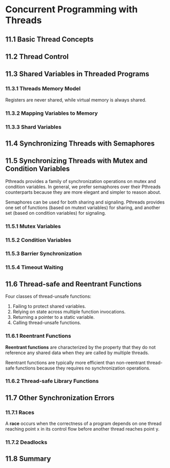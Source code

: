 Concurrent Programming with Threads
===================================

11.1 Basic Thread Concepts
--------------------------

11.2 Thread Control
-------------------

11.3 Shared Variables in Threaded Programs
------------------------------------------

### 11.3.1 Threads Memory Model

Registers are never shared, while virtual memory is always shared.

### 11.3.2 Mapping Variables to Memory

### 11.3.3 Shard Variables

11.4 Synchronizing Threads with Semaphores
------------------------------------------

11.5 Synchronizing Threads with Mutex and Condition Variables
-------------------------------------------------------------

Pthreads provides a family of synchronization operations on mutex and condition variables. In general, we prefer semaphores over their Pthreads counterparts because they are more elegant and simpler to reason about. 

Semaphores can be used for both sharing and signaling. Pthreads provides one set of functions (based on mutext variables) for sharing, and another set (based on condition variables) for signaling.

### 11.5.1 Mutex Variables

### 11.5.2 Condition Variables

### 11.5.3 Barrier Synchronization

### 11.5.4 Timeout Waiting

11.6 Thread-safe and Reentrant Functions
----------------------------------------

Four classes of thread-unsafe functions:
1. Failing to protect shared variables.
2. Relying on state across multiple function invocations.
3. Returning a pointer to a static variable.
4. Calling thread-unsafe functions.

### 11.6.1 Reentrant Functions

__Reentrant functions__ are characterized by the property that they do not reference any shared data when they are called by multiple threads.

Reentrant functions are typically more efficient than non-reentrant thread-safe functions because they requires no synchronization operations.

### 11.6.2 Thread-safe Library Functions

11.7 Other Synchronization Errors
---------------------------------

### 11.7.1 Races

A __race__ occurs when the correctness of a program depends on one thread reaching point x in its control flow before another thread reaches point y.

### 11.7.2 Deadlocks

11.8 Summary
------------
